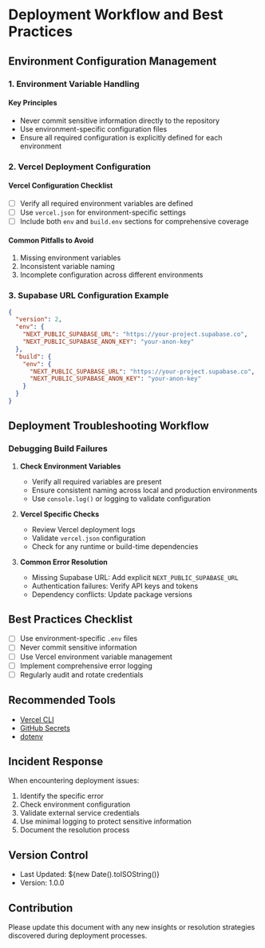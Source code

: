 # Deployment Workflow and Best Practices

## Environment Configuration Management

### 1. Environment Variable Handling

#### Key Principles
- Never commit sensitive information directly to the repository
- Use environment-specific configuration files
- Ensure all required configuration is explicitly defined for each environment

### 2. Vercel Deployment Configuration

#### Vercel Configuration Checklist
- [ ] Verify all required environment variables are defined
- [ ] Use `vercel.json` for environment-specific settings
- [ ] Include both `env` and `build.env` sections for comprehensive coverage

#### Common Pitfalls to Avoid
1. Missing environment variables
2. Inconsistent variable naming
3. Incomplete configuration across different environments

### 3. Supabase URL Configuration Example

```json
{
  "version": 2,
  "env": {
    "NEXT_PUBLIC_SUPABASE_URL": "https://your-project.supabase.co",
    "NEXT_PUBLIC_SUPABASE_ANON_KEY": "your-anon-key"
  },
  "build": {
    "env": {
      "NEXT_PUBLIC_SUPABASE_URL": "https://your-project.supabase.co",
      "NEXT_PUBLIC_SUPABASE_ANON_KEY": "your-anon-key"
    }
  }
}
```

## Deployment Troubleshooting Workflow

### Debugging Build Failures

1. **Check Environment Variables**
   - Verify all required variables are present
   - Ensure consistent naming across local and production environments
   - Use `console.log()` or logging to validate configuration

2. **Vercel Specific Checks**
   - Review Vercel deployment logs
   - Validate `vercel.json` configuration
   - Check for any runtime or build-time dependencies

3. **Common Error Resolution**
   - Missing Supabase URL: Add explicit `NEXT_PUBLIC_SUPABASE_URL`
   - Authentication failures: Verify API keys and tokens
   - Dependency conflicts: Update package versions

## Best Practices Checklist

- [ ] Use environment-specific `.env` files
- [ ] Never commit sensitive information
- [ ] Use Vercel environment variable management
- [ ] Implement comprehensive error logging
- [ ] Regularly audit and rotate credentials

## Recommended Tools

- [Vercel CLI](https://vercel.com/docs/cli)
- [GitHub Secrets](https://docs.github.com/en/actions/security-guides/encrypted-secrets)
- [dotenv](https://www.npmjs.com/package/dotenv)

## Incident Response

When encountering deployment issues:
1. Identify the specific error
2. Check environment configuration
3. Validate external service credentials
4. Use minimal logging to protect sensitive information
5. Document the resolution process

## Version Control

- Last Updated: ${new Date().toISOString()}
- Version: 1.0.0

## Contribution

Please update this document with any new insights or resolution strategies discovered during deployment processes. 